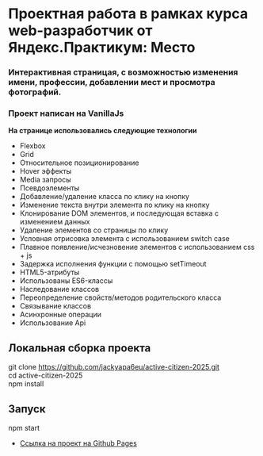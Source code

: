 # Проектная работа в рамках курса web-разработчик от Яндекс.Практикум: Место

### Интерактивная страницая, с возможностью изменения имени, профессии, добавлении мест и просмотра фотографий.
### Проект написан на VanillaJs

**На странице использовались следующие технологии**

* Flexbox
* Grid
* Относительное позиционирование
* Hover эффекты
* Media запросы
* Псевдоэлементы
* Добавление/удаление класса по клику на кнопку
* Изменение текста внутри элемента по клику на кнопку
* Клонирование DOM элементов, и последующая вставка с изменением данных
* Удаление элементов со страницы по клику
* Условная отрисовка элемента с использованием switch case
* Плавное появление/исчезновение элементов с использованием css + js
* Задержка исполнения функции с помощью setTimeout
* HTML5-атрибуты
* Использованы ES6-классы
* Наследование классов
* Переопределение свойств/методов родительского класса
* Связывание классов
* Асинхронные операции
* Использование Api

## Локальная сборка проекта
git clone https://github.com/jackyapa6eu/active-citizen-2025.git  
cd active-citizen-2025  
npm install  

## Запуск  
npm start  

* [Ссылка на проект на Github Pages](https://jackyapa6eu.github.io/mesto/index.html)


